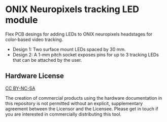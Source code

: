 # ONIX Neuropixels tracking LED module
Flex PCB desings for adding LEDs to ONIX neuropixels headstages
for color-based video tracking.

- Design 1: Two surface mount LEDs spaced by 30 mm.
- Design 2: A 1-mm pitch socket exposes pins for up to 3 tracking LEDs that
  can be attached by the user. 

## Hardware License
[CC BY-NC-SA](https://creativecommons.org/licenses/by-nc-sa/4.0)

The creation of commercial products using the hardware documentation in this
repository is not permitted without an explicit, supplementary agreement
between the Licensor and the Licensee. Please get in touch if you are
interested in commercially distributing this tool.
